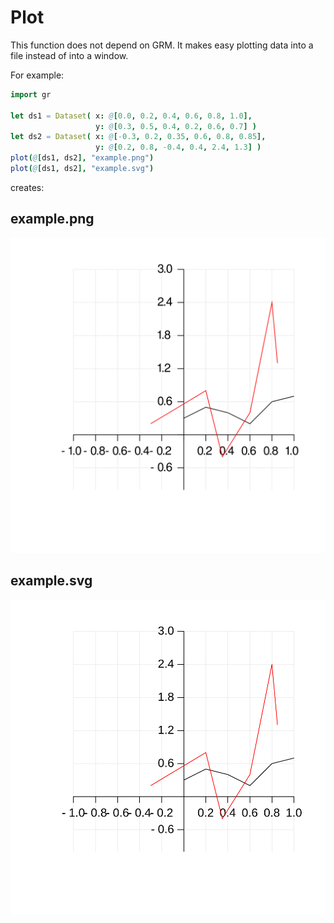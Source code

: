 # Plot
This function does not depend on GRM. It makes easy plotting data into a file instead of into a window.

For example:
```nim
import gr

let ds1 = Dataset( x: @[0.0, 0.2, 0.4, 0.6, 0.8, 1.0],
                   y: @[0.3, 0.5, 0.4, 0.2, 0.6, 0.7] )
let ds2 = Dataset( x: @[-0.3, 0.2, 0.35, 0.6, 0.8, 0.85],
                   y: @[0.2, 0.8, -0.4, 0.4, 2.4, 1.3] )                    
plot(@[ds1, ds2], "example.png")
plot(@[ds1, ds2], "example.svg")

```
creates:

## example.png
![Example.png](imgs/example.png)

## example.svg
![Example.svg](imgs/example.svg)

